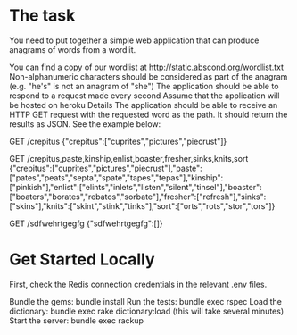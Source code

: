 The task
=============

You need to put together a simple web application that can produce anagrams of words from a wordlit.

You can find a copy of our wordlist at http://static.abscond.org/wordlist.txt
Non-alphanumeric characters should be considered as part of the anagram (e.g. "he's" is not an anagram of "she")
The application should be able to respond to a request made every second
Assume that the application will be hosted on heroku
Details
The application should be able to receive an HTTP GET request with the requested word as the path. It should return the results as JSON. See the example below:

GET /crepitus
{"crepitus":["cuprites","pictures","piecrust"]}


GET /crepitus,paste,kinship,enlist,boaster,fresher,sinks,knits,sort
{"crepitus":["cuprites","pictures","piecrust"],"paste":["pates","peats","septa","spate","tapes","tepas"],"kinship":["pinkish"],"enlist":["elints","inlets","listen","silent","tinsel"],"boaster":["boaters","borates","rebatos","sorbate"],"fresher":["refresh"],"sinks":["skins"],"knits":["skint","stink","tinks"],"sort":["orts","rots","stor","tors"]}


GET /sdfwehrtgegfg
{"sdfwehrtgegfg":[]}

Get Started Locally
=============

First, check the Redis connection credentials in the relevant .env files.

Bundle the gems: bundle install
Run the tests: bundle exec rspec
Load the dictionary: bundle exec rake dictionary:load (this will take several minutes)
Start the server: bundle exec rackup

